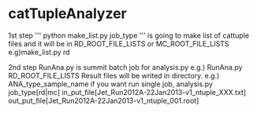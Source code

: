 # catTupleAnalyzer

1st step
'''
python make_list.py job_type
'''
is going to make list of cattuple files and it will be in RD_ROOT_FILE_LISTS or MC_ROOT_FILE_LISTS
e.g)make_list.py rd 

2nd step
RunAna.py is summit batch job for analysis.py e.g.) RunAna.py RD_ROOT_FILE_LISTS
Result files will be writed in directory. e.g.) ANA_type_sample_name
if you want run single job,
analysis.py job_type[rd|mc] in_put_file[Jet_Run2012A-22Jan2013-v1_ntuple_XXX.txt] out_put_file[Jet_Run2012A-22Jan2013-v1_ntuple_001.root]

